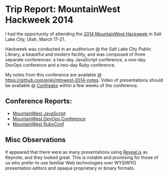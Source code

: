 # Trip Report: MountainWest Hackweek 2014

I had the opportunity of attending the [2014 MountainWest Hackweek](http://mtnwesthackweek.org/2014) in Salt Lake City, Utah, March 17-21.

Hackweek was conducted in an auditorium @ the Salt Lake City Public Library, a beautiful and modern facility, and was composed of three separate conferences: a two-day JavaScript conference, a one-day DevOps conference and a two-day Ruby conference.

My notes from this conference are available @ https://github.com/erikj/mtnwest-2014-notes. Video of presentations should be available @ [Confreaks](http://www.confreaks.com/videos) within a few weeks of the conference.

## Conference Reports:

- [MountainWest JavaScript](https://github.com/erikj/mtnwest-2014-notes/blob/master/trip-report-js.md)
- [MountainWest DevOps Conference](https://github.com/erikj/mtnwest-2014-notes/blob/master/trip-report-devops.md)
- [MountainWest RubyConf](https://github.com/erikj/mtnwest-2014-notes/blob/master/trip-report-ruby.md)

## Misc Observations

It appeared that there were as many presentations using [Reveal.js](https://github.com/hakimel/reveal.js) as Keynote, and they looked great. This is notable and promising for those of us who prefer to use familiar Web technologies over WYSIWYG presentation editors and opaque proprietary or binary formats.
